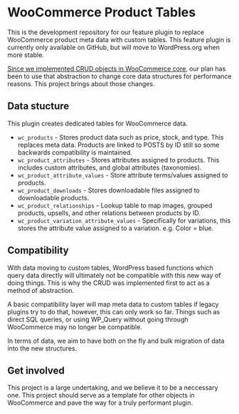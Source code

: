 # WooCommerce Product Tables

This is the development repository for our feature plugin to replace WooCommerce product meta data with custom tables. This feature plugin is currently only available on GitHub, but will move to WordPress.org when more stable.

[Since we implemented CRUD objects in WooCommerce core](https://github.com/woocommerce/woocommerce/wiki/CRUD-Objects-in-3.0), our plan has been to use that abstraction to change core data structures for performance reasons. This project brings about those changes.

## Data stucture

This plugin creates dedicated tables for WooCommerce data.

- `wc_products` - Stores product data such as price, stock, and type. This replaces meta data. Products are linked to POSTS by ID still so some backwards compatibility is maintained.
- `wc_product_attributes` - Stores attributes assigned to products. This includes custom attributes, and global attributes (taxonomies).
- `wc_product_attribute_values` - Store attribute terms/values assigned to products.
- `wc_product_downloads` - Stores downloadable files assigned to downloadable products.
- `wc_product_relationships` - Lookup table to map images, grouped products, upsells, and other relations between products by ID.
- `wc_product_variation_attribute_values` - Specifically for variations, this stores the attribute value assigned to a variation. e.g. Color = blue.

## Compatibility

With data moving to custom tables, WordPress based functions which query data directly will ultimately not be compatible with this new way of doing things. This is why the CRUD was implemented first to act as a method of abstraction.

A basic compatibility layer will map meta data to custom tables if legacy plugins try to do that, however, this can only work so far. Things such as direct SQL queries, or using WP_Query without going through WooCommerce may no longer be compatible.

In terms of data, we aim to have both on the fly and bulk migration of data into the new structures.

## Get involved

This project is a large undertaking, and we believe it to be a neccessary one. This project should serve as a template for other objects in WooCommerce and pave the way for a truly performant plugin.

